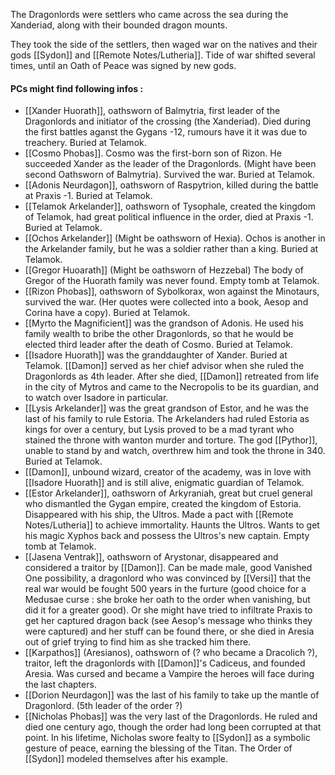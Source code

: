 The Dragonlords were settlers who came across the sea during the Xanderiad, along with their bounded dragon mounts.

They took the side of the settlers, then waged war on the natives and their gods [[Sydon]] and [[Remote Notes/Lutheria]]. Tide of war shifted several times, until an Oath of Peace was signed by new gods.

#### PCs might find following infos :

- [[Xander Huorath]], oathsworn of Balmytria, first leader of the Dragonlords and initiator of the crossing (the Xanderiad). Died during the first battles aganst the Gygans -12, rumours have it it was due to treachery. Buried at Telamok.
- [[Cosmo Phobas]]. Cosmo was the first-born son of Rizon. He succeeded Xander as the leader of the Dragonlords. (Might have been second Oathsworn of Balmytria). Survived the war. Buried at Telamok.
- [[Adonis Neurdagon]], oathsworn of Raspytrion, killed during the battle at Praxis -1. Buried at Telamok.
- [[Telamok Arkelander]], oathsworn of Tysophale, created the kingdom of Telamok, had great political influence in the order, died at Praxis -1. Buried at Telamok.
- [[Ochos Arkelander]] (Might be oathsworn of Hexia). Ochos is another in the Arkelander family, but he was a soldier rather than a king. Buried at Telamok.
- [[Gregor Huoarath]] (Might be oathsworn of Hezzebal) The body of Gregor of the Huorath family was never found. Empty tomb at Telamok.
- [[Rizon Phobas]], oathsworn of Sybolkorax, won against the Minotaurs, survived the war. (Her quotes were collected into a book, Aesop and Corina have a copy). Buried at Telamok.
- [[Myrto the Magnificient]] was the grandson of Adonis. He used his family wealth to bribe the other Dragonlords, so that he would be elected third leader after the death of Cosmo. Buried at Telamok.
- [[Isadore Huorath]] was the granddaughter of Xander. Buried at Telamok. [[Damon]] served as her chief advisor when she ruled the Dragonlords as 4th leader. After she died, [[Damon]] retreated from life in the city of Mytros and came to the Necropolis to be its guardian, and to watch over Isadore in particular.
- [[Lysis Arkelander]] was the great grandson of Estor, and he was the last of his family to rule Estoria. The Arkelanders had ruled Estoria as kings for over a century, but Lysis proved to be a mad tyrant who stained the throne with wanton murder and torture. The god [[Pythor]], unable to stand by and watch, overthrew him and took the throne in 340. Buried at Telamok.
- [[Damon]], unbound wizard, creator of the academy, was in love with [[Isadore Huorath]] and is still alive, enigmatic guardian of Telamok.
- [[Estor Arkelander]], oathsworn of Arkyraniah, great but cruel general who dismantled the Gygan empire, created the kingdom of Estoria. Disappeared with his ship, the Ultros. Made a pact with [[Remote Notes/Lutheria]] to achieve immortality. Haunts the Ultros. Wants to get his magic Xyphos back and possess the Ultros's new captain. Empty tomb at Telamok.
- [[Jasena Ventrak]], oathsworn of Arystonar, disappeared and considered a traitor by [[Damon]]. Can be made male, good Vanished One possibility, a dragonlord who was convinced by [[Versi]] that the real war would be fought 500 years in the furture (good choice for a Medusae curse : she broke her oath to the order when vanishing, but did it for a greater good). Or she might have tried to infiltrate Praxis to get her captured dragon back (see Aesop's message who thinks they were captured) and her stuff can be found there, or she died in Aresia out of grief trying to find him as she tracked him there.
- [[Karpathos]] (Aresianos), oathsworn of (? who became a Dracolich ?), traitor, left the dragonlords with [[Damon]]'s Cadiceus, and founded Aresia. Was cursed and became a Vampire the heroes will face during the last chapters.
- [[Dorion Neurdagon]] was the last of his family to take up the mantle of Dragonlord. (5th leader of the order ?)
- [[Nicholas Phobas]] was the very last of the Dragonlords. He ruled and died one century ago, though the order had long been corrupted at that point. In his lifetime, Nicholas swore fealty to [[Sydon]] as a symbolic gesture of peace, earning the blessing of the Titan. The Order of [[Sydon]] modeled themselves after his example.